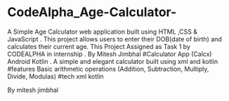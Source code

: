 # CodeAlpha_Age-Calculator-
A Simple Age  Calculator web application built using HTML ,CSS  &amp; JavaScript .
This project allows users to enter their DOB(date of birth) and calculates their current age. 
This Project Assigned  as Task 1 by CODEALPHA in internship .
By Mitesh Jimbhal 
#Calculator App (Calcx) Android Kotlin .
A simple and elegant calculator built using xml and kotlin
#features
Basic arithmetic operations (Addition, Subtraction, Multiply, Divide, Modulas)
#tech 
xml
kotlin

By mitesh jimbhal
